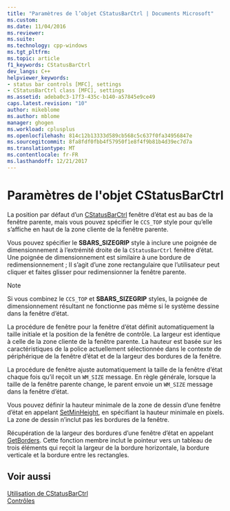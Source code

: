 ```yaml
---
title: "Paramètres de l’objet CStatusBarCtrl | Documents Microsoft"
ms.custom: 
ms.date: 11/04/2016
ms.reviewer: 
ms.suite: 
ms.technology: cpp-windows
ms.tgt_pltfrm: 
ms.topic: article
f1_keywords: CStatusBarCtrl
dev_langs: C++
helpviewer_keywords:
- status bar controls [MFC], settings
- CStatusBarCtrl class [MFC], settings
ms.assetid: adeba0c3-17f3-435c-b140-a57845e9ce49
caps.latest.revision: "10"
author: mikeblome
ms.author: mblome
manager: ghogen
ms.workload: cplusplus
ms.openlocfilehash: 814c12b13333d589cb568c5c637f0fa34956847e
ms.sourcegitcommit: 8fa8fdf0fbb4f57950f1e8f4f9b81b4d39ec7d7a
ms.translationtype: MT
ms.contentlocale: fr-FR
ms.lasthandoff: 12/21/2017
---
```

# <a name="settings-for-the-cstatusbarctrl"></a>Paramètres de l'objet CStatusBarCtrl
La position par défaut d’un [CStatusBarCtrl](../mfc/reference/cstatusbarctrl-class.md) fenêtre d’état est au bas de la fenêtre parente, mais vous pouvez spécifier le `CCS_TOP` style pour qu’elle s’affiche en haut de la zone cliente de la fenêtre parente.  
  
 Vous pouvez spécifier le **SBARS_SIZEGRIP** style à inclure une poignée de dimensionnement à l’extrémité droite de la `CStatusBarCtrl` fenêtre d’état. Une poignée de dimensionnement est similaire à une bordure de redimensionnement ; Il s’agit d’une zone rectangulaire que l’utilisateur peut cliquer et faites glisser pour redimensionner la fenêtre parente.  
  
> [!NOTE]
>  Si vous combinez le `CCS_TOP` et **SBARS_SIZEGRIP** styles, la poignée de dimensionnement résultant ne fonctionne pas même si le système dessine dans la fenêtre d’état.  
  
 La procédure de fenêtre pour la fenêtre d’état définit automatiquement la taille initiale et la position de la fenêtre de contrôle. La largeur est identique à celle de la zone cliente de la fenêtre parente. La hauteur est basée sur les caractéristiques de la police actuellement sélectionnée dans le contexte de périphérique de la fenêtre d’état et de la largeur des bordures de la fenêtre.  
  
 La procédure de fenêtre ajuste automatiquement la taille de la fenêtre d’état chaque fois qu’il reçoit un `WM_SIZE` message. En règle générale, lorsque la taille de la fenêtre parente change, le parent envoie un `WM_SIZE` message dans la fenêtre d’état.  
  
 Vous pouvez définir la hauteur minimale de la zone de dessin d’une fenêtre d’état en appelant [SetMinHeight](../mfc/reference/cstatusbarctrl-class.md#setminheight), en spécifiant la hauteur minimale en pixels. La zone de dessin n’inclut pas les bordures de la fenêtre.  
  
 Récupération de la largeur des bordures d’une fenêtre d’état en appelant [GetBorders](../mfc/reference/cstatusbarctrl-class.md#getborders). Cette fonction membre inclut le pointeur vers un tableau de trois éléments qui reçoit la largeur de la bordure horizontale, la bordure verticale et la bordure entre les rectangles.  
  
## <a name="see-also"></a>Voir aussi  
 [Utilisation de CStatusBarCtrl](../mfc/using-cstatusbarctrl.md)   
 [Contrôles](../mfc/controls-mfc.md)

